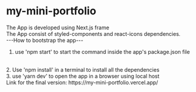 # my-mini-portfolio
The App is developed using Next.js frame
<br/>
The App consist of styled-components and react-icons dependencies.
<br/>
---How to bootstrap the app---
<br/>
1. use 'npm start' to start the command inside the app's package.json file
<br/>
2. Use 'npm install' in a terminal to install all the dependencies
<br/>
3. use 'yarn dev' to open the app in a browser using local host
<br/>
Link for the final version: https://my-mini-portfolio.vercel.app/
